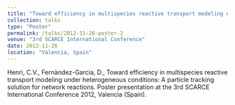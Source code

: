 ```yaml
---
title: "Toward efficiency in multispecies reactive transport modeling under heterogeneous conditions: A particle tracking solution for network reactions"
collection: talks
type: "Poster"
permalink: /talks/2012-11-26-poster-2
venue: "3rd SCARCE International Conference"
date: 2012-11-26
location: "Valencia, Spain"
---
```


Henri, C.V., Fernàndez-Garcia, D., Toward efficiency in multispecies reactive transport modeling under heterogeneous conditions: A particle tracking solution for network reactions. Poster presentation at the 3rd SCARCE International Conference 2012, Valencia (Spain).
